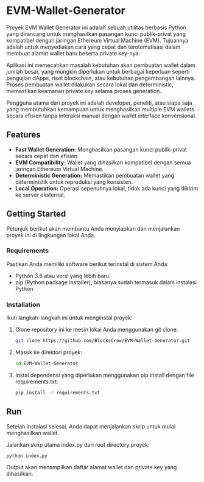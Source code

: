 # EVM-Wallet-Generator

Proyek EVM Wallet Generator ini adalah sebuah utilitas berbasis Python yang dirancang untuk menghasilkan pasangan kunci publik-privat yang kompatibel dengan jaringan Ethereum Virtual Machine (EVM). Tujuannya adalah untuk menyediakan cara yang cepat dan terotomatisasi dalam membuat alamat wallet baru beserta private key-nya.

Aplikasi ini memecahkan masalah kebutuhan akan pembuatan wallet dalam jumlah besar, yang mungkin diperlukan untuk berbagai keperluan seperti pengujian dApps, riset blockchain, atau kebutuhan pengembangan lainnya. Proses pembuatan wallet dilakukan secara lokal dan deterministic, memastikan keamanan private key selama proses generation.

Pengguna utama dari proyek ini adalah developer, peneliti, atau siapa saja yang membutuhkan kemampuan untuk menghasilkan multiple EVM wallets secara efisien tanpa interaksi manual dengan wallet interface konvensional.

## Features

*   **Fast Wallet Generation:** Menghasilkan pasangan kunci publik-privat secara cepat dan efisien.
*   **EVM Compatibility:** Wallet yang dihasilkan kompatibel dengan semua jaringan Ethereum Virtual Machine.
*   **Deterministic Generation:** Memastikan pembuatan wallet yang deterministik untuk reproduksi yang konsisten.
*   **Local Operation:** Operasi sepenuhnya lokal, tidak ada kunci yang dikirim ke server eksternal.

## Getting Started

Petunjuk berikut akan membantu Anda menyiapkan dan menjalankan proyek ini di lingkungan lokal Anda.

### Requirements

Pastikan Anda memiliki software berikut terinstal di sistem Anda:

*   Python 3.6 atau versi yang lebih baru
*   pip (Python package installer), biasanya sudah termasuk dalam instalasi Python

### Installation

Ikuti langkah-langkah ini untuk menginstal proyek:

1.  Clone repository ini ke mesin lokal Anda menggunakan git clone:

    ```bash
    git clone https://github.com/BlocksCrew/EVM-Wallet-Generator.git
    ```
2.  Masuk ke direktori proyek:

    ```bash
    cd EVM-Wallet-Generator
    ```
3.  Instal dependensi yang diperlukan menggunakan pip install dengan file requirements.txt:

    ```bash
    pip install -r requirements.txt
    ```

## Run

Setelah instalasi selesai, Anda dapat menjalankan skrip untuk mulai menghasilkan wallet.

Jalankan skrip utama index.py dari root directory proyek:

```bash
python index.py
```

Output akan menampilkan daftar alamat wallet dan private key yang dihasilkan.
```
